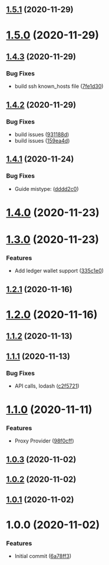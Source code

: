 ## [1.5.1](https://github.com/erdDEVcode/elrondjs/compare/v1.5.0...v1.5.1) (2020-11-29)

# [1.5.0](https://github.com/erdDEVcode/elrondjs/compare/v1.4.3...v1.5.0) (2020-11-29)

## [1.4.3](https://github.com/erdDEVcode/elrondjs/compare/v1.4.2...v1.4.3) (2020-11-29)


### Bug Fixes

* build ssh known_hosts file ([7fe1d30](https://github.com/erdDEVcode/elrondjs/commit/7fe1d30ca8c5f833fc8f56c48e4170b36472a322))

## [1.4.2](https://github.com/erdDEVcode/elrondjs/compare/v1.4.1...v1.4.2) (2020-11-29)


### Bug Fixes

* build issues ([931188d](https://github.com/erdDEVcode/elrondjs/commit/931188db5e5b38e16865adca79d5d0309d9a244c))
* build issues ([159ea4d](https://github.com/erdDEVcode/elrondjs/commit/159ea4d26421f5dbb7bd2e370273c96c90029c3f))

## [1.4.1](https://github.com/erdDEVcode/elrondjs/compare/v1.4.0...v1.4.1) (2020-11-24)


### Bug Fixes

* Guide mistype: ([dddd2c0](https://github.com/erdDEVcode/elrondjs/commit/dddd2c0ec59f543b1a1ce2f347ad7250c5e210fb))

# [1.4.0](https://github.com/erdDEVcode/elrondjs/compare/v1.3.0...v1.4.0) (2020-11-23)

# [1.3.0](https://github.com/erdDEVcode/elrondjs/compare/v1.2.1...v1.3.0) (2020-11-23)


### Features

* Add ledger wallet support ([335c1e0](https://github.com/erdDEVcode/elrondjs/commit/335c1e0511067f10cb7fd0fbb267cb366593102b))

## [1.2.1](https://github.com/erdDEVcode/elrondjs/compare/v1.2.0...v1.2.1) (2020-11-16)

# [1.2.0](https://github.com/erdDEVcode/elrondjs/compare/v1.1.2...v1.2.0) (2020-11-16)

## [1.1.2](https://github.com/erdDEVcode/elrondjs/compare/v1.1.1...v1.1.2) (2020-11-13)

## [1.1.1](https://github.com/erdDEVcode/elrondjs/compare/v1.1.0...v1.1.1) (2020-11-13)


### Bug Fixes

* API calls, lodash ([c2f5721](https://github.com/erdDEVcode/elrondjs/commit/c2f572102961c05a26af313bc1699a55591725ae))

# [1.1.0](https://github.com/erdDEVcode/elrondjs/compare/v1.0.3...v1.1.0) (2020-11-11)


### Features

* Proxy Provider ([98f0cff](https://github.com/erdDEVcode/elrondjs/commit/98f0cff248dedfed2da8debc3176f95eefe0732f))

## [1.0.3](https://github.com/erdDEVcode/elrondjs/compare/v1.0.2...v1.0.3) (2020-11-02)

## [1.0.2](https://github.com/erdDEVcode/elrondjs/compare/v1.0.1...v1.0.2) (2020-11-02)

## [1.0.1](https://github.com/erdDEVcode/elrondjs/compare/v1.0.0...v1.0.1) (2020-11-02)

# 1.0.0 (2020-11-02)


### Features

* Initial commit ([6a78ff3](https://github.com/erdDEVcode/elrondjs/commit/6a78ff33c31e4e90da92a87a7432ebe93fd21d02))
